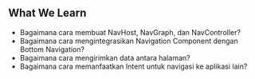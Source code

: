 ## What We Learn

* Bagaimana cara membuat NavHost, NavGraph, dan NavController?
* Bagaimana cara mengintegrasikan Navigation Component dengan Bottom Navigation?
* Bagaimana cara mengirimkan data antara halaman?
* Bagaimana cara memanfaatkan Intent untuk navigasi ke aplikasi lain?